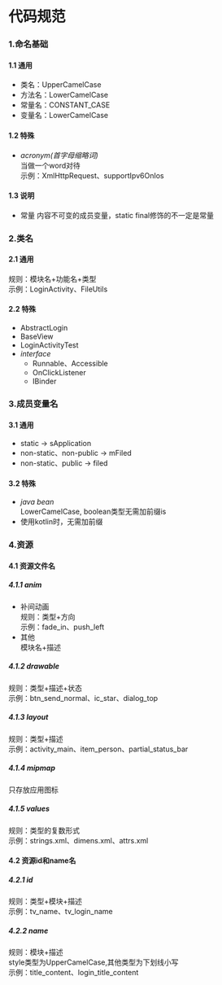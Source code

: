 # 代码规范

### 1.命名基础
#### 1.1 通用
- 类名：UpperCamelCase
- 方法名：LowerCamelCase
- 常量名：CONSTANT_CASE
- 变量名：LowerCamelCase
#### 1.2 特殊
- *acronym(首字母缩略词)*   
当做一个word对待  
示例：XmlHttpRequest、supportIpv6OnIos
#### 1.3 说明
- 常量
内容不可变的成员变量，static final修饰的不一定是常量

### 2.类名
#### 2.1 通用
规则：模块名+功能名+类型   
示例：LoginActivity、FileUtils
#### 2.2 特殊
- AbstractLogin
- BaseView
- LoginActivityTest
- *interface*  
    - Runnable、Accessible  
    - OnClickListener
    - IBinder


### 3.成员变量名
#### 3.1 通用
- static -> sApplication
- non-static、non-public -> mFiled
- non-static、public -> filed
#### 3.2 特殊
- *java bean*  
LowerCamelCase, boolean类型无需加前缀is
- 使用kotlin时，无需加前缀


### 4.资源
#### 4.1 资源文件名
##### 4.1.1 anim
- 补间动画  
规则：类型+方向  
示例：fade_in、push_left
- 其他  
模块名+描述
##### 4.1.2 drawable  
规则：类型+描述+状态  
示例：btn_send_normal、ic_star、dialog_top
##### 4.1.3 layout
规则：类型+描述  
示例：activity_main、item_person、partial_status_bar
##### 4.1.4 mipmap
只存放应用图标
##### 4.1.5 values
规则：类型的复数形式  
示例：strings.xml、dimens.xml、attrs.xml
#### 4.2 资源id和name名
##### 4.2.1 id
规则：类型+模块+描述   
示例：tv_name、tv_login_name
##### 4.2.2 name
规则：模块+描述  
style类型为UpperCamelCase,其他类型为下划线小写  
示例：title_content、login_title_content
